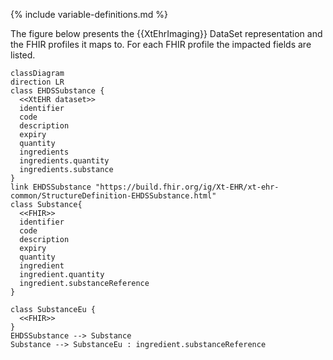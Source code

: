 {% include variable-definitions.md %}

The figure below presents the {{XtEhrImaging}} DataSet representation and the FHIR profiles it maps to. For each FHIR profile the impacted fields are listed.

```mermaid
classDiagram
direction LR
class EHDSSubstance {
  <<XtEHR dataset>>
  identifier
  code
  description
  expiry
  quantity
  ingredients
  ingredients.quantity
  ingredients.substance
}
link EHDSSubstance "https://build.fhir.org/ig/Xt-EHR/xt-ehr-common/StructureDefinition-EHDSSubstance.html"
class Substance{
  <<FHIR>>
  identifier
  code
  description
  expiry
  quantity
  ingredient
  ingredient.quantity
  ingredient.substanceReference
}

class SubstanceEu {
  <<FHIR>>
}
EHDSSubstance --> Substance
Substance --> SubstanceEu : ingredient.substanceReference
```

